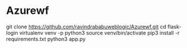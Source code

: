 # Azurewf
git clone https://github.com/ravindrababuweblogic/Azurewf.git
cd flask-login
virtualenv venv -p python3
source venv/bin/activate
pip3 install -r requirements.txt
python3 app.py
